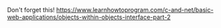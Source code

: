 Don't forget this!
https://www.learnhowtoprogram.com/c-and-net/basic-web-applications/objects-within-objects-interface-part-2
